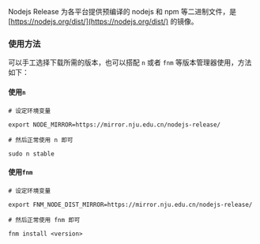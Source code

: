 Nodejs Release 为各平台提供预编译的 nodejs 和 npm 等二进制文件，是
[https://nodejs.org/dist/](https://nodejs.org/dist/) 的镜像。

### 使用方法

可以手工选择下载所需的版本，也可以搭配 `n` 或者 `fnm` 等版本管理器使用，方法如下：

#### 使用`n`
```
# 设定环境变量

export NODE_MIRROR=https://mirror.nju.edu.cn/nodejs-release/

# 然后正常使用 n 即可

sudo n stable
```

#### 使用`fnm`
```
# 设定环境变量

export FNM_NODE_DIST_MIRROR=https://mirror.nju.edu.cn/nodejs-release/

# 然后正常使用 fnm 即可

fnm install <version>
```